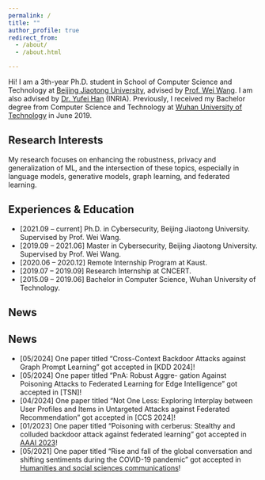 ```yaml
---
permalink: /
title: ""
author_profile: true
redirect_from: 
  - /about/
  - /about.html

---
```


Hi! I am a 3th-year Ph.D. student in School of Computer Science and Technology at [Beijing Jiaotong University](https://scit.bjtu.edu.cn/), advised by [Prof. Wei Wang](http://faculty.bjtu.edu.cn/8493/). I am also advised by [Dr. Yufei Han](https://scholar.google.com/citations?user=xdCvBg0AAAAJ&hl=en) (INRIA). Previously, I received my Bachelor degree from  Computer Science and Technology at [Wuhan University of Technology](https://www.whut.edu.cn/) in June 2019. 

## Research Interests

My research focuses on enhancing the robustness, privacy and generalization of ML, and the intersection of these topics, especially in language models, generative models, graph learning, and federated learning.


## Experiences & Education 

- [2021.09 – current] Ph.D. in Cybersecurity, Beijing Jiaotong University. Supervised by Prof. Wei Wang.
- [2019.09 – 2021.06] Master in Cybersecurity, Beijing Jiaotong University. Supervised by Prof. Wei Wang.
- [2020.06 – 2020.12] Remote Internship Program at Kaust.
- [2019.07 – 2019.09] Research Internship at CNCERT.
- [2015.09 – 2019.06] Bachelor in Computer Science, Wuhan University of Technology. 

## News
## News
- [05/2024] One paper titled “Cross-Context Backdoor Attacks against Graph Prompt Learning” got accepted in [KDD 2024]!
- [05/2024] One paper titled “PnA: Robust Aggre- gation Against Poisoning Attacks to Federated Learning for Edge Intelligence” got accepted in [TSN]!
- [04/2024] One paper titled “Not One Less: Exploring Interplay between User Profiles and Items in Untargeted Attacks against Federated Recommendation” got accepted in [CCS 2024]!
- [01/2023] One paper titled “Poisoning with cerberus: Stealthy and colluded backdoor attack against federated learning” got accepted in [AAAI 2023](https://ojs.aaai.org/index.php/AAAI/article/view/26083)!
- [05/2021] One paper titled “Rise and fall of the global conversation and shifting sentiments during the COVID-19 pandemic” got accepted in [Humanities and social sciences communications](https://www.nature.com/articles/s41599-021-00798-7)!

